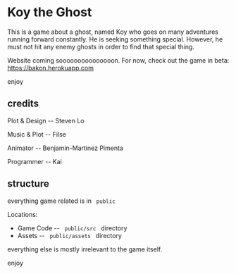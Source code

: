 # Koy the Ghost

This is a game about a ghost, named Koy who goes on many adventures running forward constantly. He is seeking something special. However, he must not hit any enemy ghosts in order to find that special thing. 

Website coming sooooooooooooooon. For now, check out the game in beta: https://bakon.herokuapp.com

enjoy


## credits

Plot & Design -- Steven Lo

Music & Plot -- Filse

Animator -- Benjamin-Martinez Pimenta

Programmer -- Kai 


## structure

everything game related is in <code> public </code>

Locations: 
- Game Code -- <code> public/src </code> directory
- Assets -- <code> public/assets </code> directory

everything else is mostly irrelevant to the game itself. 

enjoy
